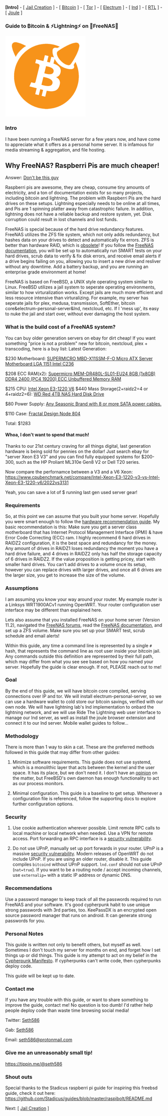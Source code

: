 **[Intro]** - [ [Jail Creation](freenas_1_jail_creation.md) ] - [ [Bitcoin](freenas_2_bitcoin.md) ] - [ [Tor](freenas_3_tor.md) ] - [ [Electrum](freenas_4_electrum.md) ] - [ [lnd](freenas_5_lnd.md) ] - [ [RTL](freenas_6_rtl.md) ] - [ [Joule](freenas_7_joule.md) ]

### Guide to ₿itcoin & ⚡Lightning️⚡ on 🦈FreeNAS🦈

![FreeNAS_Jail](images/BTCBSDsmall.png) 

### Intro

I have been running a FreeNAS server for a few years now, and have come to appreciate what it offers as a personal home server. It is infamous for media streaming & aggregation, and file hosting.

## Why FreeNAS? Raspberri Pis are much cheaper!

Answer: [Don't be this guy](https://github.com/lightningnetwork/lnd/issues/1214)

Raspberri pis are awesome, they are cheap, consume tiny amounts of electricity, and a ton of documentation exists for so many projects, including bitcoin and lightning. The problem with Raspberri Pis are the hard drives on these setups. Lightning especially needs to be online at all times, and Pis are 1 spinning platter away from catastrophic failure. In addition, lightning does not have a reliable backup and restore system, yet. Disk corruption could result in lost channels and lost funds. 

FreeNAS is special because of the hard drive redundancy features. FreeNAS utilizes the ZFS file system, which not only adds redundancy, but hashes data on your drives to detect and automatically fix errors. ZFS is better than hardware RAID, which is [obsolete](http://newsvideo.su/tech/video/102062)! If you follow the [FreeNAS documentation](https://www.ixsystems.com/documentation/freenas/), you will be set up to automatically run SMART tests on your hard drives, scrub data to verify & fix disk errors, and receive email alerts if a drive begins failing on you, allowing you to insert a new drive and resliver without any downtime. Add a battery backup, and you are running an enterprise grade environment at home!

FreeNAS is based on FreeBSD, a UNIX style operating system similar to Linux. FreeBSD utilizes a jail system to seperate operating environments, similar to how virturalization works. Except jails are much more efficient and less resource intensive than virturalizing. For example, my server has seperate jails for plex, medusa, transmission, SoftEther, bitcoin core&electrum-personal-server&lnd, nextcloud, etc. If I 'mess up', its easy to nuke the jail and start over, without ever damaging the host system.

### What is the build cost of a FreeNAS system?
You can buy older generation servers on ebay for dirt cheap! If you want something "price is not a problem" new for bitcoin, nextcloud, plex + transcoding, here is a buy list:
Latest Generation:

$230 Motherboard:  [SUPERMICRO MBD-X11SSM-F-O Micro ATX Server Motherboard LGA 1151 Intel C236](https://www.newegg.com/Product/Product.aspx?Item=N82E16813183013)

$208 ECC RAM(x2):       [Supermicro MEM-DR480L-SL01-EU24 8GB (1x8GB) DDR4 2400 (PC4 19200) ECC Unbuffered Memory RAM](https://www.newegg.com/Product/Product.aspx?Item=9SIA7S67Y98853)

$215 CPU:           [Intel Xeon E3-1220 V6](https://www.newegg.com/Product/Product.aspx?Item=N82E16819117790)
$440 Mass Storage(2+raidz2=4 or 4+raidz2=6):       [WD Red 4TB NAS Hard Disk Drive](https://www.newegg.com/Product/Product.aspx?item=N82E16822236599)

$80 Power Supply:   [Any Seasonic Brand with 8 or more SATA power cables.](https://www.newegg.com/Product/Product.aspx?Item=9SIADZJ5W07067)

$110 Case:          [Fractal Design Node 804](https://www.newegg.com/Product/Product.aspx?Item=N82E16811352047)

Total: $1283

#### Whoa, I don't want to spend that much!
Thanks to our 21st century craving for all things digital, last generation hardware is being sold for pennies on the dollar! Just search ebay for "server Xeon E3 V3" and you can find fully equipped systems for $200-300, such as the HP Proliant ML310e Gen8 V2 or Dell T20 series.

Now compare the perfornamce between a V3 and a V6 Xeon:
https://www.cpubenchmark.net/compare/Intel-Xeon-E3-1220-v3-vs-Intel-Xeon-E3-1220-v6/2022vs3131

Yeah, you can save a lot of $ running last gen used server gear!

### Requirements
So, at this point we can assume that you built your home server. Hopefully you were smart enough to follow the [hardware recommendation guide](https://forums.freenas.org/index.php?resources/hardware-recommendations-guide.12/). My basic recommendation is this: Make sure you get a server class motherboard that has Internet Protocol Management Interface (IPMI) & have Error Code Correcting (ECC) ram. I highly recommend 6 hard drives in RAIDZ2 configuration, it is the best space and redundancy for the money. Any amount of drives in RAIDZ1 loses redundancy the moment you have a hard drive failure, and 4 drives in RAIDZ2 only has half the storage capacity of 6 drives in RAIDZ2. If the value proposition is getting pricey, start with smaller hard drives. You can’t add drives to a volume once its setup, however you can replace drives with larger drives, and once all 6 drives are the larger size, you get to increase the size of the volume.

### Assumptions
I am assuming you know your way around your router. My example router is a Linksys WRT1900ACv1 running OpenWRT. Your router configuration user interface may be different than explained here.

Lets also assume that you installed FreeNAS on your home server (Version 11.2), navigated the [FreeNAS forums](http://forums.freenas.org/index.php), read the [FreeNAS documentation](https://www.ixsystems.com/documentation/freenas/), and set up a ZFS volume. Make sure you set up your SMART test, scrub schedule and email alerts!

Within this guide, any time a command line is represented by a single `#` hash, that represents the command line as root user inside your bitcoin jail. Any commands outside this definition are represented by their full path, which may differ from what you see see based on how you named your server. Hopefully the guide is clear enough. If not, PLEASE reach out to me!

### Goal
By the end of this guide, we will have bitcoin core compiled, serving connections over IP and tor. We will install electrum-personal-server, so we can use a hardware wallet to cold store our bitcoin savings, verified with our own node. We will have lightning lab's lnd implementation to onbard the lightning network, and we will use Ride The Lightning web user interface to manage our lnd server, as well as install the joule browser extension and connect it to our lnd server. Mobile wallet guides to follow...

### Methodology
There is more than 1 way to skin a cat. These are the preferred methods followed in this guide that may differ from other guides:

1. Minimize software requirements. This guide does not use systemd, which is a monolithic layer that acts between the kernel and the user space. It has its place, but we don't need it. I don't have an [opinion](https://muchweb.me/systemd-nsa-attempt/) on the matter, but FreeBSD's own daemon has enough functionality to act as our process monitors.

2. Minimal configuration. This guide is a baseline to get setup. Whenever a configuration file is referenced, follow the supporting docs to explore further configuration options.

### Security

1. Use cookie authentication wherever possible. Limit remote RPC calls to local machine or local network when needed. Use a VPN for remote access. Port forwarding an RPC interface is a [security vulnerability](https://medium.com/@lukedashjr/cve-2018-20587-advisory-and-full-disclosure-a3105551e78b).

2. Do not use UPnP, manually set up port forwards in your router. UPnP is a massive [security vulnerability](https://www.howtogeek.com/122487/htg-explains-is-upnp-a-security-risk/). Modern releases of OpenWRT do not include UPnP. If you are using an older router, disable it. This guide compiles `bitcoind` without UPnP support. `lnd.conf` should not use UPnP (`nat=true`). If you want to be a routing node / accept incoming channels, use `externalip=` with a static IP address or dynamic DNS.

### Recommendations
Use a password manager to keep track of all the passwords required to run FreeNAS and your software. It's good cypherpunk habit to use unique strong passwords with 3rd parties, too. KeePassDX is an encrypted open source password manager that runs on android. It can generate strong passwords for you. 

### Personal Notes
This guide is written not only to benefit others, but myself as well. Sometimes I don't touch my server for months on end, and forget how I set things up or did things. This guide is my attempt to act on my belief in the [Cypherpunk Manifesto](https://www.activism.net/cypherpunk/manifesto.html). If cypherpunks can't write code, then cypherpunks deploy code.

This guide will be kept up to date. 

### Contact me
If you have any trouble with this guide, or want to share something to improve the guide, contact me! No question is too dumb! I'd rather help people deploy code than waste time browsing social media!

Twitter: [Seth586](https://twitter.com/seth586)

Gab: [Seth586](https://gab.com/seth586)

Email: seth586@protonmail.com

### Give me an unreasonably small tip!
https://tippin.me/@seth586

### Shout outs
Special thanks to the Stadicus raspberri pi guide for inspiring this freebsd guide, check it out here:
https://github.com/Stadicus/guides/blob/master/raspibolt/README.md

Next: [ [Jail Creation](freenas_1_jail_creation.md) ]
